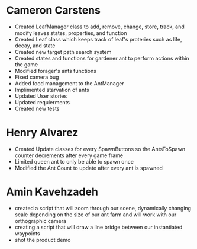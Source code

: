 # Cameron Carstens
- Created LeafManager class to add, remove, change, store, track, and modify leaves states, properties, and function
- Created Leaf class which keeps track of leaf's proteries such as life, decay, and state
- Created new target path search system
- Created states and functions for gardener ant to perform actions within the game
- Modified forager's ants functions
- Fixed camera bug
- Added food management to the AntManager
- Implimented starvation of ants
- Updated User stories
- Updated requierments
- Created new tests

# Henry Alvarez
- Created Update classes for every SpawnButtons so the AntsToSpawn counter decrements after every game frame
- Limited queen ant to only be able to spawn once
- Modified the Ant Count to update after every ant is spawned

# Amin Kavehzadeh
- created a script that will zoom through our scene, dynamically changing scale depending on the size of our ant farm and will work with our orthographic camera 
- creating a script that will draw a line bridge between our instantiated waypoints 
- shot the product demo 
